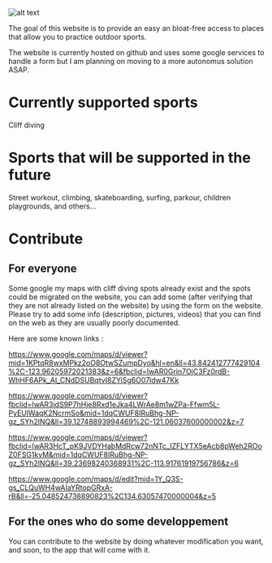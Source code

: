 ![alt text](https://github.com/ThomasTraineau/Explore-outdoors/blob/main/explore-outdoors.png)

The goal of this website is to provide an easy an bloat-free access to places that allow you to practice outdoor sports.

The website is currently hosted on github and uses some google services to handle a form but I am planning on moving to a more autonomus solution ASAP.

# Currently supported sports

Cliff diving

# Sports that will be supported in the future

Street workout, climbing, skateboarding, surfing, parkour, children playgrounds, and others...

# Contribute

## For everyone

 Some google my maps with cliff diving spots already exist and the spots could be migrated on the website, you can add some (after verifying that they are not already listed on the website) by using the form on the website. Please try to add some info (description, pictures, videos) that you can find on the web as they are usually poorly documented.

 Here are some known links :

 <https://www.google.com/maps/d/viewer?mid=1KPtqR8wxMPkz2oO8OtwSZumpDyo&hl=en&ll=43.842412777429104%2C-123.96205972021383&z=6&fbclid=IwAR0Grin7OjC3Fz0rdB-WhHF6APk_AI_CNdDSUBqtvI8ZYiSg6O07ldw47Kk>

<https://www.google.com/maps/d/viewer?fbclid=IwAR3idS9P7hHje8Rxd1eJka4LWrAe8m1wZPa-Ffwm5L-PyEUlWaqK2NcrmSo&mid=1dqCWUF8IRuBhg-NP-gz_SYh2lNQ&ll=39.12748893994469%2C-121.06037600000002&z=7>

<https://www.google.com/maps/d/viewer?fbclid=IwAR3HcT_pK9JVDYHabMdRcw72nNTc_IZFLYTX5eAcb8pWeh2ROoZ0FSG1kvM&mid=1dqCWUF8IRuBhg-NP-gz_SYh2lNQ&ll=39.23698240368931%2C-113.91761919756786&z=6>

<https://www.google.com/maps/d/edit?mid=1Y_Q3S-gs_CLQuWH4wAIaYRtopGRxA-rB&ll=-25.048524738890823%2C134.63057470000004&z=5>

## For the ones who do some developpement

You can contribute to the website by doing whatever modification you want, and soon, to the app that will come with it.
